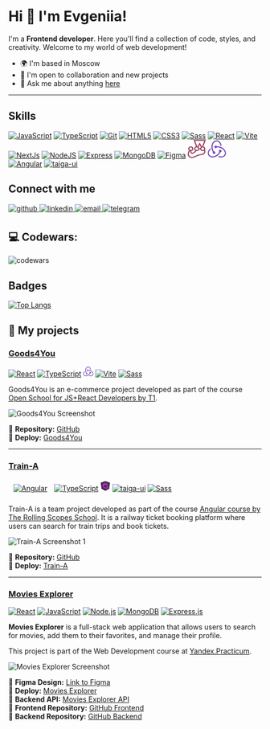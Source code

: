 ﻿Hi 👋 I'm Evgeniia!﻿
============================

I'm a **Frontend developer**. Here you'll find a collection of code, styles, and creativity. Welcome to my world of web development!

* 🌍 I'm based in Moscow
* 🤝 I'm open to collaboration and new projects
* 💬 Ask me about anything [here](https://t.me/emoxowa)

---

## Skills


<p align="left">
<a href="https://developer.mozilla.org/en-US/docs/Web/JavaScript" target="_blank" rel="noreferrer"><img src="https://raw.githubusercontent.com/danielcranney/readme-generator/main/public/icons/skills/javascript-colored.svg" width="36" height="36" alt="JavaScript" /></a>
<a href="https://www.typescriptlang.org/" target="_blank" rel="noreferrer"><img src="https://raw.githubusercontent.com/danielcranney/readme-generator/main/public/icons/skills/typescript-colored.svg" width="36" height="36" alt="TypeScript" /></a>
<a href="https://git-scm.com/" target="_blank" rel="noreferrer"><img src="https://raw.githubusercontent.com/danielcranney/readme-generator/main/public/icons/skills/git-colored.svg" width="36" height="36" alt="Git" /></a>
<a href="https://developer.mozilla.org/en-US/docs/Glossary/HTML5" target="_blank" rel="noreferrer"><img src="https://raw.githubusercontent.com/danielcranney/readme-generator/main/public/icons/skills/html5-colored.svg" width="36" height="36" alt="HTML5" /></a>
<a href="https://www.w3.org/TR/CSS/#css" target="_blank" rel="noreferrer"><img src="https://raw.githubusercontent.com/danielcranney/readme-generator/main/public/icons/skills/css3-colored.svg" width="36" height="36" alt="CSS3" /></a>
<a href="https://sass-lang.com/" target="_blank" rel="noreferrer"><img src="https://raw.githubusercontent.com/danielcranney/readme-generator/main/public/icons/skills/sass-colored.svg" width="36" height="36" alt="Sass" /></a>
<a href="https://reactjs.org/" target="_blank" rel="noreferrer"><img src="https://raw.githubusercontent.com/danielcranney/readme-generator/main/public/icons/skills/react-colored.svg" width="36" height="36" alt="React" /></a>
<a href="https://vitejs.dev/" target="_blank" rel="noreferrer"><img src="https://raw.githubusercontent.com/danielcranney/readme-generator/main/public/icons/skills/vite-colored.svg" width="36" height="36" alt="Vite" /></a>
<a href="https://nextjs.org/docs" target="_blank" rel="noreferrer"><img src="https://raw.githubusercontent.com/danielcranney/readme-generator/main/public/icons/skills/nextjs-colored.svg" width="36" height="36" alt="NextJs" /></a>
<a href="https://nodejs.org/en/" target="_blank" rel="noreferrer"><img src="https://raw.githubusercontent.com/danielcranney/readme-generator/main/public/icons/skills/nodejs-colored.svg" width="36" height="36" alt="NodeJS" /></a>
<a href="https://expressjs.com/" target="_blank" rel="noreferrer"><img src="https://raw.githubusercontent.com/danielcranney/readme-generator/main/public/icons/skills/express-colored.svg" width="36" height="36" alt="Express" /></a>
<a href="https://www.mongodb.com/" target="_blank" rel="noreferrer"><img src="https://raw.githubusercontent.com/danielcranney/readme-generator/main/public/icons/skills/mongodb-colored.svg" width="36" height="36" alt="MongoDB" /></a>
<a href="https://www.figma.com/" target="_blank" rel="noreferrer"><img src="https://raw.githubusercontent.com/danielcranney/readme-generator/main/public/icons/skills/figma-colored.svg" width="36" height="36" alt="Figma" /></a>
<a href="https://jestjs.io/" target="_blank" rel="noreferrer"><img src="https://raw.githubusercontent.com/devicons/devicon/master/icons/jest/jest-plain.svg" height="36px" width="36px" /></a>
<a href="https://redux.js.org/" target="_blank" rel="noreferrer"><img src="https://raw.githubusercontent.com/devicons/devicon/master/icons/redux/redux-original.svg" height="36px" width="36px" /></a>
<a href="https://angular.io/" target="_blank"><img src="https://profilinator.rishav.dev/skills-assets/angularjs-original.svg" alt="Angular" width="36" height="36" /></a>
<a href="https://taiga-ui.dev/" target="_blank" rel="noreferrer"><img src="https://taiga-ui.dev/assets/images/taiga.svg" width="36" height="36" alt="taiga-ui" /></a>
</p>


## Connect with me  


<div>
<a href="https://github.com/emoxowa" target="_blank">
<img src=https://img.shields.io/badge/github-%2324292e.svg?&style=for-the-badge&logo=github&logoColor=white alt=github style="margin-bottom: 5px;" />
</a>
<a href="https://linkedin.com/in/emoxowa" target="_blank">
<img src=https://img.shields.io/badge/linkedin-%231E77B5.svg?&style=for-the-badge&logo=linkedin&logoColor=white alt=linkedin style="margin-bottom: 5px;" />
</a>
<a href="mailto:emoxowa@gmail.com" target="_blank">
  <img src="https://img.shields.io/badge/email-%23EA4335.svg?&style=for-the-badge&logo=gmail&logoColor=white" alt="email" style="margin-bottom: 5px;" />
</a>
<a href="https://t.me/emoxowa" target="blank">
  <img src="https://img.shields.io/badge/telegram-%232CA5E0.svg?&style=for-the-badge&logo=telegram&logoColor=white" alt="telegram" style="margin-bottom: 5px;" />
</a>
</div>  


## 💻 Codewars:

![codewars](https://www.codewars.com/users/emoxowa/badges/large)

## Badges

[![Top Langs](https://github-readme-stats.vercel.app/api/top-langs/?username=emoxowa)](https://github.com/anuraghazra/github-readme-stats)

## 📂 My projects

### [Goods4You](https://emoxowa.github.io/Goods4you)

<p align="left">
<a href="https://reactjs.org/" target="_blank" rel="noreferrer"><img src="https://raw.githubusercontent.com/danielcranney/readme-generator/main/public/icons/skills/react-colored.svg" width="20" height="20" alt="React" /></a>
<a href="https://www.typescriptlang.org/" target="_blank"><img src="https://profilinator.rishav.dev/skills-assets/typescript-original.svg" alt="TypeScript" width="20" height="20" /></a>  
<a href="https://redux.js.org/" target="_blank" rel="noreferrer"><img src="https://raw.githubusercontent.com/devicons/devicon/master/icons/redux/redux-original.svg" width="20" height="20" alt="Redux" /></a>
<a href="https://vitejs.dev/" target="_blank" rel="noreferrer"><img src="https://raw.githubusercontent.com/danielcranney/readme-generator/main/public/icons/skills/vite-colored.svg" width="20" height="20" alt="Vite" /></a>
<a href="https://sass-lang.com/" target="_blank" rel="noreferrer"><img src="https://raw.githubusercontent.com/danielcranney/readme-generator/main/public/icons/skills/sass-colored.svg" width="20" height="20" alt="Sass" /></a>
</p>

Goods4You is an e-commerce project developed as part of the course [Open School for JS+React Developers by T1](https://t1.ru/internship/item/otkrytaya-shkola-dlya-razrabotchikov-js-react/?ysclid=m0qnam6p2330197919).

<img src="https://github.com/user-attachments/assets/4ad3c989-8e3f-4a08-96fb-1dc6a64656ff" width="400" alt="Goods4You Screenshot" />

🔗 **Repository:** [GitHub](https://github.com/emoxowa/Goods4you)  
🔗 **Deploy:** [Goods4You](https://emoxowa.github.io/Goods4you)

---

### [Train-A](https://emoxowa.github.io/Train-A/)

<p align="left">
<a href="https://angular.io/" target="_blank"><img style="margin: 10px" src="https://profilinator.rishav.dev/skills-assets/angularjs-original.svg" alt="Angular" width="20" height="20" /></a>
<a href="https://www.typescriptlang.org/" target="_blank"><img src="https://profilinator.rishav.dev/skills-assets/typescript-original.svg" alt="TypeScript" width="20" height="20" /></a>  
<a href="https://ngrx.io/" target="_blank" rel="noreferrer"><img src="https://raw.githubusercontent.com/devicons/devicon/master/icons/ngrx/ngrx-original.svg" width="20" height="20" alt="NgRx" /></a>
<a href="https://taiga-ui.dev/" target="_blank" rel="noreferrer"><img src="https://taiga-ui.dev/assets/images/taiga.svg" width="20" height="20" alt="taiga-ui" /></a>
<a href="https://sass-lang.com/" target="_blank" rel="noreferrer"><img src="https://raw.githubusercontent.com/danielcranney/readme-generator/main/public/icons/skills/sass-colored.svg" width="20" height="20" alt="Sass" /></a>
</p>

Train-A is a team project developed as part of the course [Angular course by The Rolling Scopes School](https://rs.school/courses/angular). It is a railway ticket booking platform where users can search for train trips and book tickets.

<div style="display: flex; align-items: flex-start;">
  <img src="https://github.com/user-attachments/assets/fd494d1c-f79d-45a1-80f5-45e028c80b2d" width="600" alt="Train-A Screenshot 1" />
</div>

🔗 **Repository:** [GitHub](https://github.com/emoxowa/Train-A)  
🔗 **Deploy:** [Train-A](https://emoxowa.github.io/Train-A/)

---

### [Movies Explorer](https://movies-explorer-frontend-six-ebon.vercel.app/)

<p align="left">
<a href="https://reactjs.org/" target="_blank"><img src="https://profilinator.rishav.dev/skills-assets/react-original-wordmark.svg" alt="React" width="20" height="20" /></a>
<a href="https://www.javascript.com/" target="_blank"><img src="https://profilinator.rishav.dev/skills-assets/javascript-original.svg" alt="JavaScript" width="20" height="20" /></a>
<a href="https://nodejs.org/" target="_blank"><img src="https://profilinator.rishav.dev/skills-assets/nodejs-original-wordmark.svg" alt="Node.js" width="20" height="20" /></a>
<a href="https://www.mongodb.com/" target="_blank"><img src="https://profilinator.rishav.dev/skills-assets/mongodb-original-wordmark.svg" alt="MongoDB" width="20" height="20" /></a>
<a href="https://expressjs.com/" target="_blank"><img src="https://profilinator.rishav.dev/skills-assets/express-original-wordmark.svg" alt="Express.js" width="20" height="20" /></a>
</p>

**Movies Explorer** is a full-stack web application that allows users to search for movies, add them to their favorites, and manage their profile.

This project is part of the Web Development course at [Yandex.Practicum](https://practicum.yandex.ru/web/).

<div style="display: flex; align-items: flex-start;">
  <img src="https://github.com/user-attachments/assets/43fb57a3-15c9-4cea-92d0-75290ea31452" width="600" alt="Movies Explorer Screenshot" />
</div>

🔗 **Figma Design:** [Link to Figma](https://drive.google.com/drive/folders/1OFROUnXZKQvoaR4yGTWd1K7OsoRrQBRe)  
🔗 **Deploy:** [Movies Explorer](https://movies-explorer-frontend-six-ebon.vercel.app/)  
🔗 **Backend API:** [Movies Explorer API](https://movies-explorer-api-seven.vercel.app/)  
🔗 **Frontend Repository:** [GitHub Frontend](https://github.com/emoxowa/movies-explorer-frontend)  
🔗 **Backend Repository:** [GitHub Backend](https://github.com/emoxowa/movies-explorer-api)


